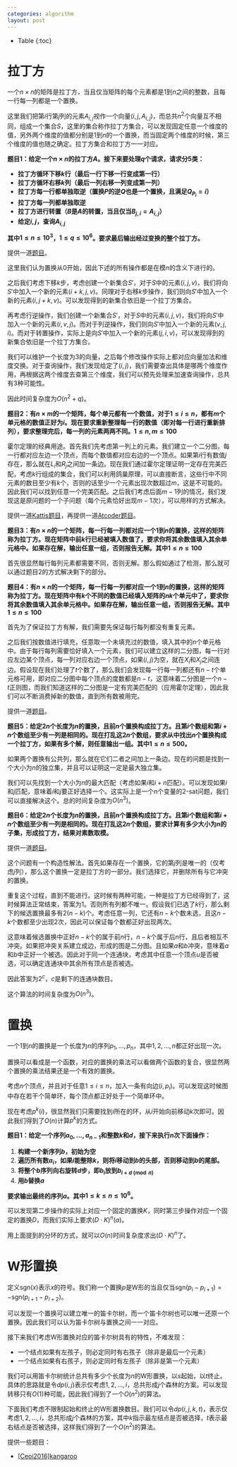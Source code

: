 ```yaml
---
categories: algorithm
layout: post
---
```


- Table
{:toc}

# 拉丁方

一个$n\times n$的矩阵是拉丁方，当且仅当矩阵的每个元素都是$1$到$n$之间的整数，且每一行每一列都是一个置换。

这里我们把第$i$行第$j$列的元素$A_{i,j}$视作一个向量$(i,j,A_{i,j})$，而总共$n^2$个向量互不相同，组成一个集合$S$，这里的集合称作拉丁方集合，可以发现固定任意一个维度的值，另外两个维度的值都分别是$1$到$n$的一个置换，而当固定两个维度的时候，第三个维度的值也随之确定。拉丁方集合和拉丁方一一对应。

**题目1：给定一个$n\times n$的拉丁方$A$。接下来要处理$q$个请求，请求分5类：**

- **拉丁方循环下移$k$行（最后一行下移一行变成第一行）**
- **拉丁方循环右移$k$列（最后一列右移一列变成第一列）**
- **拉丁方每一行都单独取逆（置换$P$的逆$Q$也是一个置换，且满足$Q_{P_i}=i$）**
- **拉丁方每一列都单独取逆**
- **拉丁方进行转置（$B$是$A$的转置，当且仅当$B_{j,i}=A_{i,j}$）**
- **给定$i,j$，查询$A_{i,j}$**

**其中$1\leq n\leq 10^3$，$1\leq q\leq 10^6$。要求最后输出经过变换的整个拉丁方。**

提供一道[题目](https://codeforces.com/contest/1459/problem/E)。

这里我们认为置换从$0$开始，因此下述的所有操作都是在模$n$的含义下进行的。

之后我们考虑下移$k$步，考虑创建一个新集合$S'$，对于$S$中的元素$(i,j,v)$，我们将向$S'$中加入一个新的元素$(i+k,j,v)$。同理对于右移$k$步操作，我们则向$S'$中加入一个新的元素$(i,j+k,v)$。可以发现得到的新集合依旧是一个拉丁方集合。

再考虑行逆操作，我们创建一个新集合$S'$，对于$S$中的元素$(i,j,v)$，我们将向$S'$中加入一个新的元素$(i,v,j)$。而对于列逆操作，我们则向$S'$中加入一个新的元素$(v,j,i)$。而对于转置操作，实际上是向$S'$中加入一个新的元素$(j,i,v)$，可以发现得到的新集合依旧是一个拉丁方集合。

我们可以维护一个长度为$3$的向量，之后每个修改操作实际上都对应向量加法和维度交换。对于查询操作，我们发现给定了$(i,j)$，我们需要查出具体是哪两个维度作用，再根据这两个维度去查第三个维度，我们可以预先处理来加速查询操作，总共有$3$种可能性。

因此时间复杂度为$O(n^2+q)$。

**题目2：有$n\times m$的一个矩阵，每个单元都有一个数值，对于$1\leq i\leq n$，都有$m$个单元格的数值正好为$i$。现在要求重新整理每一行的数值（即对每一行进行重新排列），要求整理完后，每一列的元素两两不同。$1\leq n,m\leq 100$**

霍尔定理的经典用途。首先我们先考虑第一列上的元素。我们建立一个二分图，每一行都对应左边一个顶点，而每个数值都对应右边的一个顶点。如果第$i$行有数值$j$存在，那么就在$L_i$和$R_j$之间加一条边。现在我们通过霍尔定理证明一定存在完美匹配，考虑$k$行组成的集合，我们可以利用鸽巢原理，可以直接断言，这些行中不同元素的数目至少有$k$个，否则的话至少一个元素出现次数超过$m$，这是不可能的。因此我们可以找到任意一个完美匹配。之后我们考虑后面$m-1$列的情况，我们发现这是原问题的一个子问题（每个元素恰好出现$m-1$次），可以用样的方式解决。

提供一道[Kattis题目](https://open.kattis.com/problems/superdoku)，再提供一道[Atcoder题目](https://atcoder.jp/contests/agc037/tasks/agc037_d)。

**题目3：有$n\times n$的一个矩阵，每一行每一列都对应一个$1$到$n$的置换，这样的矩阵称为拉丁方。现在矩阵中前$k$行已经被填入数值了，要求你将其余数值填入其余单元格中。如果存在解，输出任意一组，否则报告无解。其中$1\leq n\leq 100$**

首先很显然每行每列元素都需要不同，否则无解。那么假如通过了检测，那么就可以通过题目2的方式解决剩下的部分。

**题目4：有$n\times n$的一个矩阵，每一行每一列都对应一个$1$到$n$的置换，这样的矩阵称为拉丁方。现在矩阵中有$k$个不同的数值已经填入矩阵的$nk$个单元中了，要求你将其余数值填入其余单元格中。如果存在解，输出任意一组，否则报告无解。其中$1\leq n\leq 100$**

首先为了保证拉丁方有解，我们需要先保证每行每列都没有重复元素。

之后我们按数值进行填充，任意取一个未填充过的数值，填入其中的$n$个单元格中。由于每行每列需要恰好填入一个元素，我们可以建立这样的二分图，每一行对应左边某个顶点，每一列对应右边一个顶点，如果$(i,j)$为空，就在$X_i$和$X_j$之间连边。假设现在我们处理了$t$个数了，那么我们会发现每一行每一列都还有$n-t$个单元格可用，即对应二分图中每个顶点的度数都是$n-t$，这意味着二分图是一个$n-t$正则图，而我们知道这样的二分图是一定有完美匹配的（应用霍尔定理），因此我们可以不断消费掉新的数值，直到所有数被用完。

提供一道[题目](https://open.kattis.com/problems/latinsquare)。

**题目5：给定$2n$个长度为$n$的置换，且前$n$个置换构成拉丁方。且第$i$个数组和第$i+n$个数组至少有一列是相同的。现在打乱这$2n$个数组，要求从中找出$n$个置换构成一个拉丁方，如果有多个解，则任意输出一组。其中$1\leq n\leq 500$。**

如果两个置换有公共列，那么就在它们二者之间加上一条边。现在的问题是找到一个大小为$n$的独立集，并且可以证明这一定是最大独立集。

我们可以先找到一个大小为$n$的最大匹配（考虑如果$i$和$i+n$匹配）。可以发现如果$i$和$j$匹配，意味着$i$和$j$要正好选择一个。这实际上是一个$n$个变量的2-sat问题，我们可以直接解决这个。总的时间复杂度为$O(n^3)$。

**题目6：给定$2n$个长度为$n$的置换，且前$n$个置换构成拉丁方。且第$i$个数组和第$i+n$个数组至少有一列是相同的。现在打乱这$2n$个数组，要求计算有多少大小为$n$的子集，形成拉丁方，结果对素数取模。**

提供一道[题目](https://codeforces.com/contest/1545/problem/C)。

这个问题有一个构造性解法。首先如果存在一个置换，它的第$j$列是唯一的（仅考虑$j$列），那么这个置换一定是拉丁方的一部分。我们选择它，并删除所有与它冲突的置换。

重复这个过程，直到不能进行。这时候有两种可能，一种是拉丁方已经得到了，这时候算法正常结束，答案为$1$。否则所有列都不唯一。假设我们已选了$k$行，那么剩下的候选置换最多有$2(n-k)$个。考虑任意一列，它还有$n-k$个数未选，且这$n-k$个数都至少出现$2$次，因此可以保证每个数都正好出现两次。

这意味着候选置换中正好$n-k$个的属于前$n$行，$n-k$个属于后$n$行，且后者相互不冲突。如果把冲突关系建立成边，形成的图是二分图。且如果$a$和$b$冲突，意味着$a$和$b$中正好一个被选。因此对于同一个连通块，考虑其中任意一个顶点$u$是否被选，可以确定连通块中其余所有顶点是否被选。

因此答案为$2^c$，$c$是剩下的连通块数目。

这个算法的时间复杂度为$O(n^3)$。

# 置换

一个$1$到$n$的置换是一个长度为$n$的序列$p_1,\ldots,p_n$，其中$1,2,\ldots,n$都正好出现一次。

置换可以看成是一个函数，对应的置换的乘法可以看做两个函数的复合，很显然两个置换的乘法结果还是一个有效的置换。

考虑$n$个顶点，并且对于任意$1\leq i\leq n$，加入一条有向边$(i,p_i)$。可以发现这时候图中存在若干个简单环，每个顶点都正好处于一个简单环中。

现在考虑$p^k(i)$，很显然我们只需要找到$i$所在的环，从$i$开始向前移动$k$次即可。因此我们得到了$O(n)$计算$p^k$的方式。

**题目1：给定一个序列$a_0,\ldots,a_{n-1}$和整数$k$和$d$，接下来执行$n$次下面操作：**

1. **构建一个新序列$b$，初始为空**
2. **遍历所有数$a_i$，如果$i$能整除$k$，则将$i$移动到$b$的头部，否则移动到$b$的尾部。**
3. **将整个$b$序列向右旋转$d$步，即$b_i$放到$b_{i+d\pmod n}$**
4. **用$b$替换$a$**

**要求输出最终的序列$a$。其中$1\leq k\leq n\leq 10^6$。**

可以发现第二步操作的实际上对应一个固定的置换$K$，同时第三步操作对应一个固定的置换$D$，而我们实际上要求$(D\cdot K)^n(a)$。

用上面提到的分环的方式，就可以$O(n)$时间复杂度求出$(D\cdot K)^n$了。

# W形置换

定义$\mathrm{sgn}(x)$表示$x$的符号。我们称一个置换$p$是W形的当且仅当$\mathrm{sgn}(p_i-p_{i+1})=-\mathrm{sgn}(p_{i+1}-p_{i+2})$。

可以发现一个置换可以建立唯一的笛卡尔树，而一个笛卡尔树也可以唯一还原一个置换。因此我们可以认为笛卡尔树与置换之间一一对应。

接下来我们考虑W形置换对应的笛卡尔树具有的特性，不难发现：

- 一个结点如果有左孩子，则必定同时有右孩子（除非是最后一个元素）
- 一个结点如果有右孩子，则必定同时有左孩子（除非是第一个元素）

我们可以用笛卡尔树统计总共有多少个长度为$n$的W形置换，以$s$起始，以$t$终止。具体的思路就是令$dp(i,j)$表示仅考虑$1,2,\ldots,i$，总共形成$j$个森林的方案。可以发现转移只有$O(1)$种可能，因此我们得到了一个$O(n^2)$的算法。

下面我们考虑不限制起始和终止的W形置换数目。我们可以令$dp(i,j,k,t)$，表示仅考虑$1,2,\ldots,i$，总共形成$j$个森林的方案，其中$k$指示最左结点是否被选择，$t$表示最右结点是否被选择，这样我们得到了一个$O(n^2)$的算法。

提供一些题目：
- [[Ceoi2016]kangaroo](https://darkbzoj.tk/problem/4934)